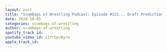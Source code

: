 ```yaml
---
layout: post
title: "Scumbags of Wrestling Podcast: Episode #122... Draft Predictions"
date: 2020-10-05
categories: scumbags-of-wrestling
author: scumbags-of-wrestling
spotify_track_id: 
youtube_video_id: s1YrUpcWyrw
apple_track_id: 
---
```

